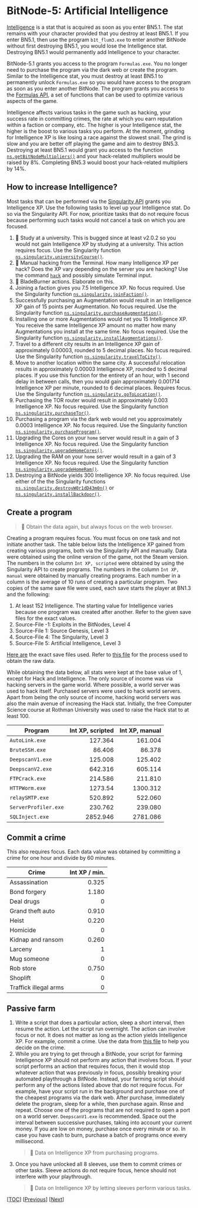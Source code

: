 # BitNode-5: Artificial Intelligence

[Intelligence](https://bitburner-official.readthedocs.io/en/latest/advancedgameplay/intelligence.html)
is a stat that is acquired as soon as you enter BN5.1. The stat remains with
your character provided that you destroy at least BN5.1. If you enter BN5.1,
then use the program `b1t_flum3.exe` to enter another BitNode without first
destroying BN5.1, you would lose the Intelligence stat. Destroying BN5.1 would
permanently add Intelligence to your character.

BitNode-5.1 grants you access to the program `Formulas.exe`. You no longer need
to purchase the program via the dark web or create the program. Similar to the
Intelligence stat, you must destroy at least BN5.1 to permanently unlock
`Formulas.exe` so you would have access to the program as soon as you enter
another BitNode. The program grants you access to the
[Formulas API](https://github.com/bitburner-official/bitburner-src/blob/dev/markdown/bitburner.formulas.md),
a set of functions that can be used to optimize various aspects of the game.

Intelligence affects various tasks in the game such as hacking, your success
rate in committing crimes, the rate at which you earn reputation within a
faction or company, etc. The higher is your Intelligence stat, the higher is the
boost to various tasks you perform. At the moment, grinding for Intelligence XP
is like losing a race against the slowest snail. The grind is slow and you are
better off playing the game and aim to destroy BN5.3. Destroying at least BN5.1
would grant you access to the function
[`ns.getBitNodeMultipliers()`](https://github.com/bitburner-official/bitburner-src/blob/dev/markdown/bitburner.ns.getbitnodemultipliers.md)
and your hack-related multipliers would be raised by 8%. Completing BN5.3 would
boost your hack-related multipliers by 14%.

<!-- ================================================================= -->

## How to increase Intelligence?

Most tasks that can be performed via the
[Singularity API](https://github.com/bitburner-official/bitburner-src/blob/dev/markdown/bitburner.singularity.md)
grants you Intelligence XP. Use the following tasks to level up your
Intelligence stat. Do so via the Singularity API. For now, prioritize tasks that
do not require focus because performing such tasks would not cancel a task on
which you are focused.

1. 🐞 Study at a university. This is bugged since at least v2.0.2 so you would
   not gain Intelligence XP by studying at a university. This action requires
   focus. Use the Singularity function
   [`ns.singularity.universityCourse()`](https://github.com/bitburner-official/bitburner-src/blob/dev/markdown/bitburner.singularity.universitycourse.md).
1. 📝 Manual hacking from the Terminal. How many Intelligence XP per hack? Does
   the XP vary depending on the server you are hacking? Use the command
   [`hack`](https://bitburner-official.readthedocs.io/en/latest/basicgameplay/terminal.html#hack)
   and possibly simulate Terminal input.
1. 📝 BladeBurner actions. Elaborate on this.
1. Joining a faction gives you 7.5 Intelligence XP. No focus required. Use the
   Singularity function
   [`ns.singularity.joinFaction()`](https://github.com/bitburner-official/bitburner-src/blob/dev/markdown/bitburner.singularity.joinfaction.md).
1. Successfully purchasing an Augmentation would result in an Intelligence XP
   gain of 15 points per Augmentation. No focus required. Use the Singularity
   function
   [`ns.singularity.purchaseAugmentation()`](https://github.com/bitburner-official/bitburner-src/blob/dev/markdown/bitburner.singularity.purchaseaugmentation.md).
1. Installing one or more Augmentations would net you 15 Intelligence XP. You
   receive the same Intelligence XP amount no matter how many Augmentations you
   install at the same time. No focus required. Use the Singularity function
   [`ns.singularity.installAugmentations()`](https://github.com/bitburner-official/bitburner-src/blob/dev/markdown/bitburner.singularity.installaugmentations.md).
1. Travel to a different city results in an Intelligence XP gain of
   approximately 0.00003, rounded to 5 decimal places. No focus required. Use
   the Singularity function
   [`ns.singularity.travelToCity()`](https://github.com/bitburner-official/bitburner-src/blob/dev/markdown/bitburner.singularity.traveltocity.md).
1. Move to another location within the same city. A successful relocation
   results in approximately 0.00003 Intelligence XP, rounded to 5 decimal
   places. If you use this function for the entirety of an hour, with 1 second
   delay in between calls, then you would gain approximately 0.001714
   Intelligence XP per minute, rounded to 6 decimal places. Requires focus. Use
   the Singularity function
   [`ns.singularity.goToLocation()`](https://github.com/bitburner-official/bitburner-src/blob/dev/markdown/bitburner.singularity.gotolocation.md).
1. Purchasing the TOR router would result in approximately 0.003 Intelligence
   XP. No focus required. Use the Singularity function
   [`ns.singularity.purchaseTor()`](https://github.com/bitburner-official/bitburner-src/blob/dev/markdown/bitburner.singularity.purchasetor.md).
1. Purchasing a program via the dark web would net you approximately 0.0003
   Intelligence XP. No focus required. Use the Singularity function
   [`ns.singularity.purchaseProgram()`](https://github.com/bitburner-official/bitburner-src/blob/dev/markdown/bitburner.singularity.purchaseprogram.md).
1. Upgrading the Cores on your `home` server would result in a gain of 3
   Intelligence XP. No focus required. Use the Singularity function
   [`ns.singularity.upgradeHomeCores()`](https://github.com/bitburner-official/bitburner-src/blob/dev/markdown/bitburner.singularity.upgradehomecores.md).
1. Upgrading the RAM on your `home` server would result in a gain of 3
   Intelligence XP. No focus required. Use the Singularity function
   [`ns.singularity.upgradeHomeRam()`](https://github.com/bitburner-official/bitburner-src/blob/dev/markdown/bitburner.singularity.upgradehomeram.md).
1. Destroying a BitNode yields 300 Intelligence XP. No focus required. Use
   either of the the Singularity functions
   [`ns.singularity.destroyW0r1dD43m0n()`](https://github.com/bitburner-official/bitburner-src/blob/dev/markdown/bitburner.singularity.destroyw0r1dd43m0n.md)
   or
   [`ns.singularity.installBackdoor()`](https://github.com/bitburner-official/bitburner-src/blob/dev/markdown/bitburner.singularity.installbackdoor.md).

<!-- ================================================================= -->

## Create a program

> 📝 Obtain the data again, but always focus on the web browser.

Creating a program requires focus. You must focus on one task and not initiate
another task. The table below lists the Intelligence XP gained from creating
various programs, both via the Singularity API and manually. Data were obtained
using the online version of the game, not the Steam version. The numbers in the
column `Int XP, scripted` were obtained by using the Singularity API to create
programs. The numbers in the column `Int XP, manual` were obtained by manually
creating programs. Each number in a column is the average of 10 runs of creating
a particular program. Two copies of the same save file were used, each save
starts the player at BN1.3 and the following:

1. At least 152 Intelligence. The starting value for Intelligence varies because
   one program was created after another. Refer to the given save files for the
   exact values.
1. Source-File -1: Exploits in the BitNodes, Level 4
1. Source-File 1: Source Genesis, Level 3
1. Source-File 4: The Singularity, Level 3
1. Source-File 5: Artificial Intelligence, Level 3

[Here are](../../data/program/intelligence/) the exact save files used. Refer to
[this file](../../data/program/intelligence/README.md) for the process used to
obtain the raw data.

While obtaining the data below, all stats were kept at the base value of 1,
except for Hack and Intelligence. The only source of income was via hacking
servers in the game world. Where possible, a world server was used to hack
itself. Purchased servers were used to hack world servers. Apart from being the
only source of income, hacking world servers was also the main avenue of
increasing the Hack stat. Initially, the free Computer Science course at Rothman
University was used to raise the Hack stat to at least 100.

| Program              | Int XP, scripted | Int XP, manual |
| -------------------- | ---------------: | -------------: |
| `AutoLink.exe`       |          127.364 |        161.004 |
| `BruteSSH.exe`       |           86.406 |         86.378 |
| `DeepscanV1.exe`     |          125.008 |        125.402 |
| `DeepscanV2.exe`     |          642.316 |        605.114 |
| `FTPCrack.exe`       |          214.586 |        211.810 |
| `HTTPWorm.exe`       |          1273.54 |       1300.312 |
| `relaySMTP.exe`      |          520.892 |        522.060 |
| `ServerProfiler.exe` |          230.762 |        239.080 |
| `SQLInject.exe`      |         2852.946 |       2781.086 |

<!-- ================================================================= -->

## Commit a crime

This also requires focus. Each data value was obtained by committing a crime for
one hour and divide by 60 minutes.

| Crime                 | Int XP / min. |
| --------------------- | ------------: |
| Assassination         |         0.325 |
| Bond forgery          |         1.180 |
| Deal drugs            |             0 |
| Grand theft auto      |         0.910 |
| Heist                 |         0.220 |
| Homicide              |             0 |
| Kidnap and ransom     |         0.260 |
| Larceny               |             1 |
| Mug someone           |             0 |
| Rob store             |         0.750 |
| Shoplift              |             0 |
| Traffick illegal arms |             0 |

<!-- ================================================================= -->

## Passive farm

1. Write a script that does a particular action, sleep a short interval, then
   resume the action. Let the script run overnight. The action can involve focus
   or not. It does not matter as long as the action yields Intelligence XP. For
   example, commit a crime. Use the data from
   [this file](../../data/crime/README.md) to help you decide on the crime.
1. While you are trying to get through a BitNode, your script for farming
   Intelligence XP should not perform any action that involves focus. If your
   script performs an action that requires focus, then it would stop whatever
   action that was previously in focus, possibly breaking your automated
   playthrough a BitNode. Instead, your farming script should perform any of the
   actions listed above that do not require focus. For example, have your script
   run in the background and purchase one of the cheapest programs via the dark
   web. After purchase, immediately delete the program, sleep for a while, then
   purchase again. Rinse and repeat. Choose one of the programs that are not
   required to open a port on a world server. `DeepscanV1.exe` is recommended.
   Space out the interval between successive purchases, taking into account your
   current money. If you are low on money, purchase once every minute or so. In
   case you have cash to burn, purchase a batch of programs once every
   millisecond.
    > 📝 Data on Intelligence XP from purchasing programs.
1. Once you have unlocked all 8 sleeves, use them to commit crimes or other
   tasks. Sleeve actions do not require focus, hence should not interfere with
   your playthrough.
    > 📝 Data on Intelligence XP by letting sleeves perform various tasks.

[[TOC](README.md "Table of Contents")]
[[Previous](singularity.md "BitNode-4: The Singularity")]
[[Next](gang.md "BitNode-2: Rise of the Underworld")]

